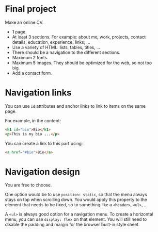 # Final project

Make an online CV.

- 1 page.
- At least 3 sections. For example: about me, work, projects, contact details, education, experience, links, ...
- Use a variety of HTML: lists, tables, titles, ...
- There should be a navigation to the different sections. 
- Maximum 2 fonts.
- Maximum 5 images. They should be optimized for the web, so not too big.
- Add a contact form.

# Navigation links

You can use `id` attributes and anchor links to link to items on the same page.

For example, in the content:

```html
<h1 id="bio">Bio</h1>
<p>This is my bio ...</p>
```

You can create a link to this part using:

```html
<a href="#bio">Bio</a>
```

# Navigation design

You are free to choose. 

One option would be to use `position: static`, so that the menu always stays on top when scrolling down. You would apply this property to the element that needs to be fixed, so to something like a `<header>`, `<ul>`, ...  

A `<ul>` is always good option for a navigation menu. To create a horizontal menu, you can use `display: flex` on that element. You will still need to disable the padding and margin for the browser built-in style sheet.